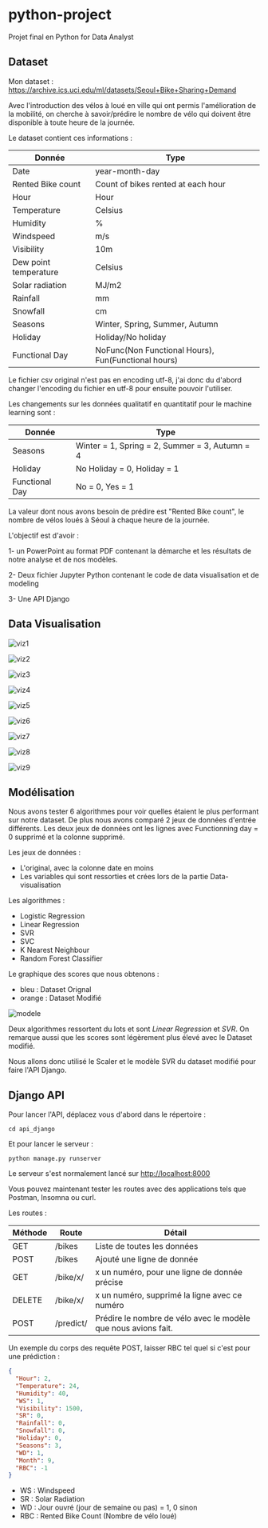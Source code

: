 # python-project

Projet final en Python for Data Analyst

## Dataset

Mon dataset : <https://archive.ics.uci.edu/ml/datasets/Seoul+Bike+Sharing+Demand>

Avec l'introduction des vélos à loué en ville qui ont permis l'amélioration de la mobilité, on cherche à savoir/prédire le nombre de vélo qui doivent être disponible à toute heure de la journée.

Le dataset contient ces informations :

| Donnée                | Type                                                |
| --------------------- | --------------------------------------------------- |
| Date                  | year-month-day                                      |
| Rented Bike count     | Count of bikes rented at each hour                  |
| Hour                  | Hour                                                |
| Temperature           | Celsius                                             |
| Humidity              | %                                                   |
| Windspeed             | m/s                                                 |
| Visibility            | 10m                                                 |
| Dew point temperature | Celsius                                             |
| Solar radiation       | MJ/m2                                               |
| Rainfall              | mm                                                  |
| Snowfall              | cm                                                  |
| Seasons               | Winter, Spring, Summer, Autumn                      |
| Holiday               | Holiday/No holiday                                  |
| Functional Day        | NoFunc(Non Functional Hours), Fun(Functional hours) |

Le fichier csv original n'est pas en encoding utf-8, j'ai donc du d'abord changer l'encoding du fichier en utf-8 pour ensuite pouvoir l'utiliser.

Les changements sur les données qualitatif en quantitatif pour le machine learning sont :

| Donnée         | Type                                           |
| -------------- | ---------------------------------------------- |
| Seasons        | Winter = 1, Spring = 2, Summer = 3, Autumn = 4 |
| Holiday        | No Holiday = 0, Holiday = 1                    |
| Functional Day | No = 0, Yes = 1                                |

La valeur dont nous avons besoin de prédire est "Rented Bike count", le nombre de vélos loués à Séoul à chaque heure de la journée.

L'objectif est d'avoir :

1- un PowerPoint au format PDF contenant la démarche et les résultats de notre analyse et de nos modèles.

2- Deux fichier Jupyter Python contenant le code de data visualisation et de modeling

3- Une API Django

## Data Visualisation

![viz1](./images/1.png)

![viz2](./images/2.png)

![viz3](./images/3.png)

![viz4](./images/4.png)

![viz5](./images/5.png)

![viz6](./images/6.png)

![viz7](./images/7.png)

![viz8](./images/8.png)

![viz9](./images/9.png)

## Modélisation

Nous avons tester 6 algorithmes pour voir quelles étaient le plus performant sur notre dataset. De plus nous avons comparé 2 jeux de données d'entrée différents. Les deux jeux de données ont les lignes avec Functionning day = 0 supprimé et la colonne supprimé.

Les jeux de données :

- L'original, avec la colonne date en moins
- Les variables qui sont ressorties et crées lors de la partie Data-visualisation

Les algorithmes :

- Logistic Regression​
- Linear Regression​
- SVR​
- SVC​
- K Nearest Neighbour​
- Random Forest Classifier

Le graphique des scores que nous obtenons :

- bleu : Dataset Orignal
- orange : Dataset Modifié

![modele](./images/modele.png)

Deux algorithmes ressortent du lots et sont _Linear Regression_ et _SVR_. On remarque aussi que les scores sont légèrement plus élevé avec le Dataset modifié.

Nous allons donc utilisé le Scaler et le modèle SVR du dataset modifié pour faire l'API Django.

## Django API

Pour lancer l'API, déplacez vous d'abord dans le répertoire :

```text
cd api_django
```

Et pour lancer le serveur :

```text
python manage.py runserver
```

Le serveur s'est normalement lancé sur <http://localhost:8000>

Vous pouvez maintenant tester les routes avec des applications tels que Postman, Insomna ou curl.

Les routes :

| Méthode | Route     | Détail                                                          |
| ------- | --------- | --------------------------------------------------------------- |
| GET     | /bikes    | Liste de toutes les données                                     |
| POST    | /bikes    | Ajouté une ligne de donnée                                      |
| GET     | /bike/x/  | x un numéro, pour une ligne de donnée précise                   |
| DELETE  | /bike/x/  | x un numéro, supprimé la ligne avec ce numéro​                  |
| POST    | /predict/ | Prédire le nombre de vélo avec le modèle que nous avions fait.​ |

Un exemple du corps des requête POST, laisser RBC tel quel si c'est pour une prédiction :

```json
{
  "Hour": 2,
  "Temperature": 24,
  "Humidity": 40,
  "WS": 1,
  "Visibility": 1500,
  "SR": 0,
  "Rainfall": 0,
  "Snowfall": 0,
  "Holiday": 0,
  "Seasons": 3,
  "WD": 1,
  "Month": 9,
  "RBC": -1
}
```

- WS : Windspeed
- SR : Solar Radiation
- WD : Jour ouvré (jour de semaine ou pas) = 1, 0 sinon
- RBC : Rented Bike Count (Nombre de vélo loué)
